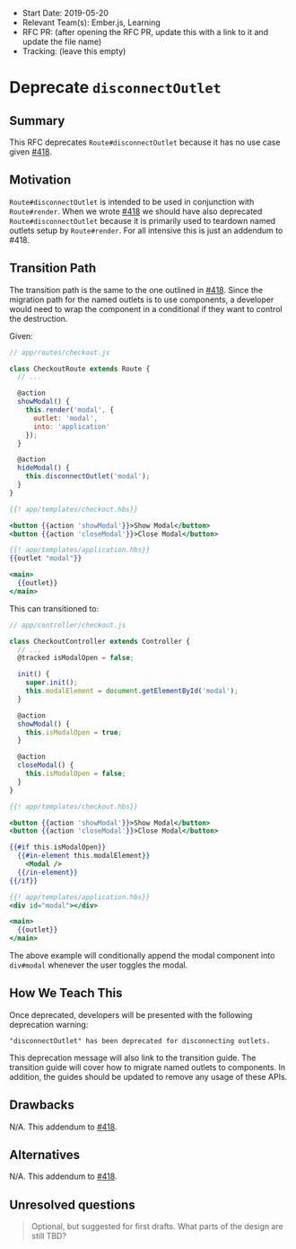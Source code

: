 - Start Date: 2019-05-20
- Relevant Team(s): Ember.js, Learning
- RFC PR: (after opening the RFC PR, update this with a link to it and update the file name)
- Tracking: (leave this empty)

# Deprecate `disconnectOutlet`

## Summary

This RFC deprecates `Route#disconnectOutlet` because it has no use case given [#418](https://github.com/emberjs/rfcs/pull/418).

## Motivation

`Route#disconnectOutlet` is intended to be used in conjunction with `Route#render`. When we wrote [#418](https://github.com/emberjs/rfcs/pull/418) we should have also deprecated `Route#disconnectOutlet` because it is primarily used to teardown named outlets setup by `Route#render`. For all intensive this is just an addendum to #418.

## Transition Path

The transition path is the same to the one outlined in [#418](https://github.com/emberjs/rfcs/blob/master/text/0418-deprecate-route-render-methods.md#transition-path). Since the migration path for the named outlets is to use components, a developer would need to wrap the component in a conditional if they want to control the destruction.

Given:

```js
// app/routes/checkout.js

class CheckoutRoute extends Route {
  // ...

  @action
  showModal() {
    this.render('modal', {
      outlet: 'modal',
      into: 'application'
    });
  }

  @action
  hideModal() {
    this.disconnectOutlet('modal');
  }
}
```

```hbs
{{! app/templates/checkout.hbs}}

<button {{action 'showModal'}}>Show Modal</button>
<button {{action 'closeModal'}}>Close Modal</button>
```

```hbs
{{! app/templates/application.hbs}}
{{outlet "modal"}}

<main>
  {{outlet}}
</main>
```

This can transitioned to:

```js
// app/controller/checkout.js

class CheckoutController extends Controller {
  // ...
  @tracked isModalOpen = false;

  init() {
    super.init();
    this.modalElement = document.getElementById('modal');
  }

  @action
  showModal() {
    this.isModalOpen = true;
  }

  @action
  closeModal() {
    this.isModalOpen = false;
  }
}
```

```hbs
{{! app/templates/checkout.hbs}}

<button {{action 'showModal'}}>Show Modal</button>
<button {{action 'closeModal'}}>Close Modal</button>

{{#if this.isModalOpen}}
  {{#in-element this.modalElement}}
    <Modal />
  {{/in-element}}
{{/if}}
```

```hbs
{{! app/templates/application.hbs}}
<div id="modal"></div>

<main>
  {{outlet}}
</main>
```

The above example will conditionally append the modal component into `div#modal` whenever the user toggles the modal.

## How We Teach This

Once deprecated, developers will be presented with the following deprecation warning:

```
"disconnectOutlet" has been deprecated for disconnecting outlets.
```

This deprecation message will also link to the transition guide. The transition guide will cover how to migrate named outlets to components. In addition, the guides should be updated to remove any usage of these APIs.

## Drawbacks

N/A. This addendum to [#418](https://github.com/emberjs/rfcs/pull/418).

## Alternatives

N/A. This addendum to [#418](https://github.com/emberjs/rfcs/pull/418).

## Unresolved questions

> Optional, but suggested for first drafts. What parts of the design are still
TBD?
